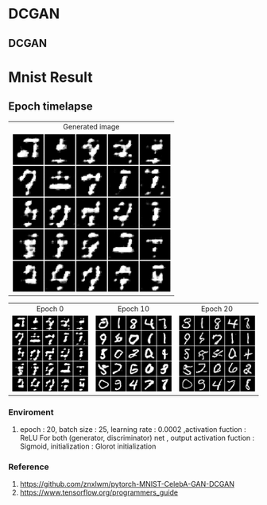 DCGAN
======================


DCGAN
-----------------

# Mnist Result
## Epoch timelapse

<table align='center'>
<tr align='center'>
 <td> Generated image</td>

 </tr>
<tr>
 <td><img src = 'img/dcgan_ani.gif'> </td>
</tr>
</table>

<table align='center'>
<tr align='center'>
 <td> Epoch 0 </td>
<td> Epoch 10 </td>
<td> Epoch 20 </td>
 </tr>
<tr>
 <td><img src = 'img/dc_gan_figure_epoch0.png'> </td>
 <td><img src = 'img/dc_gan_figure_epoch10.png'></td>
 <td><img src = 'img/dc_gan_figure_epoch20.png'> </td>
</tr>
</table>


### Enviroment
1. epoch : 20, batch size : 25, learning rate : 0.0002 ,activation fuction : ReLU For 
both (generator, discriminator) net , output activation fuction : Sigmoid, initialization : Glorot initialization

### Reference
1. https://github.com/znxlwm/pytorch-MNIST-CelebA-GAN-DCGAN
2. https://www.tensorflow.org/programmers_guide


